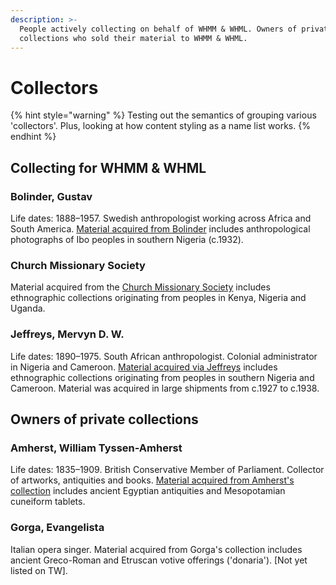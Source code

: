 ```yaml
---
description: >-
  People actively collecting on behalf of WHMM & WHML. Owners of private
  collections who sold their material to WHMM & WHML.
---
```


# Collectors

{% hint style="warning" %}
Testing out the semantics of grouping various 'collectors'. Plus, looking at how content styling as a name list works.
{% endhint %}

## Collecting for WHMM & WHML

### Bolinder, Gustav

Life dates: 1888–1957. Swedish anthropologist working across Africa and South America. [Material acquired from Bolinder](https://wellcome.quickbase.com/db/bqqgfjb3t?a=q&qid=12) includes anthropological photographs of Ibo peoples in southern Nigeria \(c.1932\).

### Church Missionary Society

Material acquired from the [Church Missionary Society](https://wellcome.quickbase.com/db/bqhbm5y5u?a=q&qid=55) includes ethnographic collections originating from peoples in Kenya, Nigeria and Uganda.

### Jeffreys, Mervyn D. W.

Life dates: 1890–1975. South African anthropologist. Colonial administrator in Nigeria and Cameroon. [Material acquired via Jeffreys](https://wellcome.quickbase.com/db/bqhbm5y5u?a=q&qid=52) includes ethnographic collections originating from peoples in southern Nigeria and Cameroon. Material was acquired in large shipments from c.1927 to c.1938.

## Owners of private collections

### Amherst, William Tyssen-Amherst

Life dates: 1835–1909. British Conservative Member of Parliament. Collector of artworks, antiquities and books. [Material acquired from Amherst's collection](https://wellcome.quickbase.com/db/bqhbm5y5u?a=q&qid=58) includes ancient Egyptian antiquities and Mesopotamian cuneiform tablets.

### Gorga, Evangelista

Italian opera singer. Material acquired from Gorga's collection includes ancient Greco-Roman and Etruscan votive offerings \('donaria'\). \[Not yet listed on TW\].


